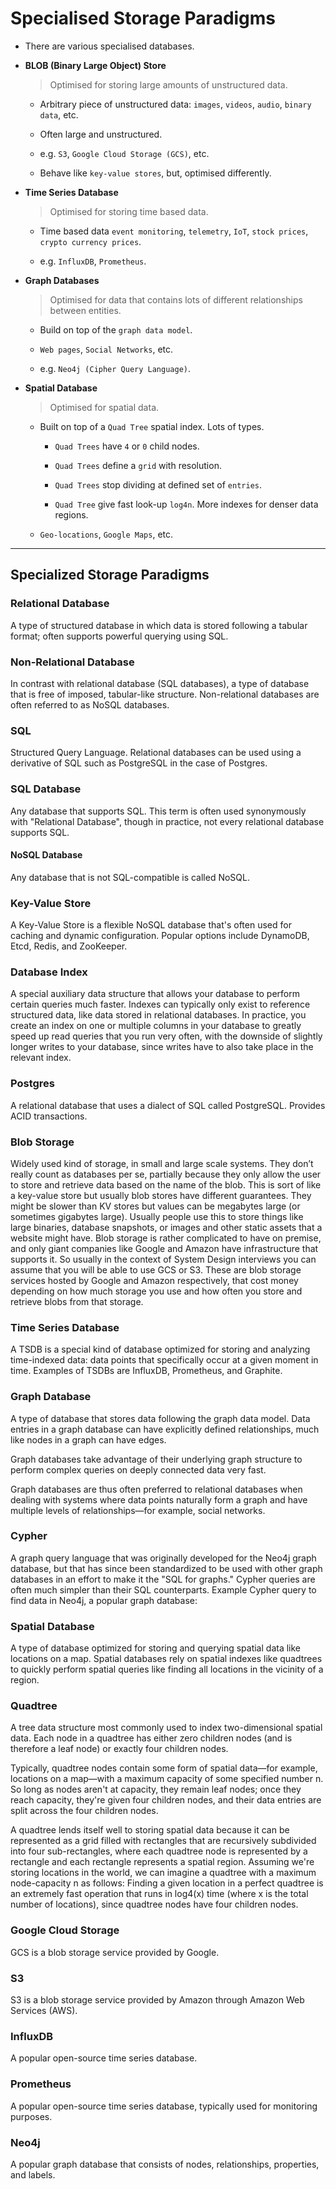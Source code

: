 # Specialised Storage Paradigms

* There are various specialised databases.

* __BLOB (Binary Large Object) Store__

    > Optimised for storing large amounts of unstructured data.
    
    * Arbitrary piece of unstructured data: `images`, `videos`, `audio`, `binary data`, etc.

    * Often large and unstructured.

    * e.g. `S3`, `Google Cloud Storage (GCS)`, etc.

    * Behave like `key-value stores`, but, optimised differently.

* __Time Series Database__

    > Optimised for storing time based data.

    * Time based data `event monitoring`, `telemetry`, `IoT`, `stock prices`, `crypto currency prices`.

    * e.g. `InfluxDB`, `Prometheus`.

* __Graph Databases__

    > Optimised for data that contains lots of different relationships between entities.

    * Build on top of the `graph data model`.

    * `Web pages`, `Social Networks`, etc.

    * e.g. `Neo4j (Cipher Query Language)`.

* __Spatial Database__

    > Optimised for spatial data. 

    * Built on top of a `Quad Tree` spatial index. Lots of types.

        * `Quad Trees` have `4` or `0` child nodes. 

        * `Quad Trees` define a `grid` with resolution.

        * `Quad Trees` stop dividing at defined set of `entries`. 
        
        * `Quad Tree` give fast look-up `log4n`. More indexes for denser data regions. 

    * `Geo-locations`, `Google Maps`, etc.



---

## Specialized Storage Paradigms


### Relational Database

A type of structured database in which data is stored following a tabular format; often supports powerful querying using SQL.

### Non-Relational Database

In contrast with relational database (SQL databases), a type of database that is free of imposed, tabular-like structure. Non-relational databases are often referred to as NoSQL databases.

### SQL

Structured Query Language. Relational databases can be used using a derivative of SQL such as PostgreSQL in the case of Postgres.

### SQL Database

Any database that supports SQL. This term is often used synonymously with "Relational Database", though in practice, not every relational database supports SQL.

#### NoSQL Database

Any database that is not SQL-compatible is called NoSQL.

### Key-Value Store

A Key-Value Store is a flexible NoSQL database that's often used for caching and dynamic configuration. Popular options include DynamoDB, Etcd, Redis, and ZooKeeper.

### Database Index

A special auxiliary data structure that allows your database to perform certain queries much faster. Indexes can typically only exist to reference structured data, like data stored in relational databases. In practice, you create an index on one or multiple columns in your database to greatly speed up read queries that you run very often, with the downside of slightly longer writes to your database, since writes have to also take place in the relevant index.

### Postgres

A relational database that uses a dialect of SQL called PostgreSQL. Provides ACID transactions.

### Blob Storage

Widely used kind of storage, in small and large scale systems. They don’t really count as databases per se, partially because they only allow the user to store and retrieve data based on the name of the blob. This is sort of like a key-value store but usually blob stores have different guarantees. They might be slower than KV stores but values can be megabytes large (or sometimes gigabytes large). Usually people use this to store things like large binaries, database snapshots, or images and other static assets that a website might have.
Blob storage is rather complicated to have on premise, and only giant companies like Google and Amazon have infrastructure that supports it. So usually in the context of System Design interviews you can assume that you will be able to use GCS or S3. These are blob storage services hosted by Google and Amazon respectively, that cost money depending on how much storage you use and how often you store and retrieve blobs from that storage.

### Time Series Database

A TSDB is a special kind of database optimized for storing and analyzing time-indexed data: data points that specifically occur at a given moment in time. Examples of TSDBs are InfluxDB, Prometheus, and Graphite.

### Graph Database

A type of database that stores data following the graph data model. Data entries in a graph database can have explicitly defined relationships, much like nodes in a graph can have edges.

Graph databases take advantage of their underlying graph structure to perform complex queries on deeply connected data very fast.

Graph databases are thus often preferred to relational databases when dealing with systems where data points naturally form a graph and have multiple levels of relationships—for example, social networks.

### Cypher

A graph query language that was originally developed for the Neo4j graph database, but that has since been standardized to be used with other graph databases in an effort to make it the "SQL for graphs."
Cypher queries are often much simpler than their SQL counterparts. Example Cypher query to find data in Neo4j, a popular graph database:

### Spatial Database

A type of database optimized for storing and querying spatial data like locations on a map. Spatial databases rely on spatial indexes like quadtrees to quickly perform spatial queries like finding all locations in the vicinity of a region.

### Quadtree

A tree data structure most commonly used to index two-dimensional spatial data. Each node in a quadtree has either zero children nodes (and is therefore a leaf node) or exactly four children nodes.

Typically, quadtree nodes contain some form of spatial data—for example, locations on a map—with a maximum capacity of some specified number n. So long as nodes aren't at capacity, they remain leaf nodes; once they reach capacity, they're given four children nodes, and their data entries are split across the four children nodes.

A quadtree lends itself well to storing spatial data because it can be represented as a grid filled with rectangles that are recursively subdivided into four sub-rectangles, where each quadtree node is represented by a rectangle and each rectangle represents a spatial region. Assuming we're storing locations in the world, we can imagine a quadtree with a maximum node-capacity n as follows:
Finding a given location in a perfect quadtree is an extremely fast operation that runs in log4(x) time (where x is the total number of locations), since quadtree nodes have four children nodes.

### Google Cloud Storage

GCS is a blob storage service provided by Google.

### S3

S3 is a blob storage service provided by Amazon through Amazon Web Services (AWS).

### InfluxDB

A popular open-source time series database.

### Prometheus

A popular open-source time series database, typically used for monitoring purposes.

### Neo4j

A popular graph database that consists of nodes, relationships, properties, and labels.
